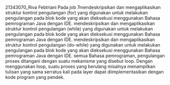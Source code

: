 21343070_Riva Febtriani
Pada job 7mendeskripsikan dan mengaplikasikan struktur kontrol pengulangan (for) yang digunakan untuk melakukan pengulangan pada blok kode yang akan dieksekusi menggunakan Bahasa pemrograman Java dengan IDE. mendeskripsikan dan mengaplikasikan struktur kontrol pengulangan (while) yang digunakan untuk melakukan pengulangan pada blok kode yang akan dieksekusi menggunakan Bahasa pemrograman Java dengan IDE. mendeskripsikan dan mengaplikasikan struktur kontrol pengulangan (do-while) yang digunakan untuk melakukan pengulangan pada blok kode yang akan dieksekusi menggunakan Bahasa pemrograman Java dengan IDE. semua Bahasa pemrograman, pengulangan proses ditangani dengan suatu mekanisme yang disebut loop. Dengan menggunakan loop, suatu proses yang berulang misalnya menampilkan tulisan yang sama serratus kali pada layer dapat diimplementasikan dengan kode program yang pendek.
